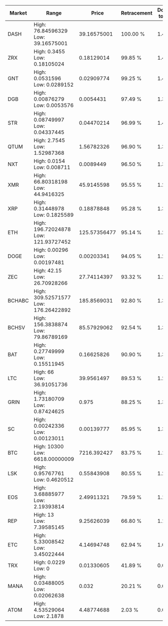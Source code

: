 | Market | Range | Price| Retracement | Doubles to 50% |
| --- | --- | --- | --- | --- |
| DASH | High: 76.84596329<br />Low: 39.16575001 | 39.16575001 | 100.00 % | 1.48 |
| ZRX | High: 0.3455<br />Low: 0.18105024 | 0.18129014 | 99.85 % | 1.45 |
| GNT | High: 0.0531596<br />Low: 0.0289152 | 0.02909774 | 99.25 % | 1.41 |
| DGB | High: 0.00876279<br />Low: 0.0053576 | 0.0054431 | 97.49 % | 1.30 |
| STR | High: 0.08749997<br />Low: 0.04337445 | 0.04470214 | 96.99 % | 1.46 |
| QTUM | High: 2.7545<br />Low: 1.52987368 | 1.56782326 | 96.90 % | 1.37 |
| NXT | High: 0.0154<br />Low: 0.008711 | 0.0089449 | 96.50 % | 1.35 |
| XMR | High: 66.80318198<br />Low: 44.9416325 | 45.9145598 | 95.55 % | 1.22 |
| XRP | High: 0.31448978<br />Low: 0.1825589 | 0.18878848 | 95.28 % | 1.32 |
| ETH | High: 196.72024878<br />Low: 121.93727452 | 125.57356477 | 95.14 % | 1.27 |
| DOGE | High: 0.00296<br />Low: 0.00197481 | 0.00203341 | 94.05 % | 1.21 |
| ZEC | High: 42.15<br />Low: 26.70928266 | 27.74114397 | 93.32 % | 1.24 |
| BCHABC | High: 309.52571577<br />Low: 176.26422892 | 185.8569031 | 92.80 % | 1.31 |
| BCHSV | High: 156.3838874<br />Low: 79.86789169 | 85.57929062 | 92.54 % | 1.38 |
| BAT | High: 0.27749999<br />Low: 0.15511945 | 0.16625826 | 90.90 % | 1.30 |
| LTC | High: 66<br />Low: 36.91051736 | 39.9561497 | 89.53 % | 1.29 |
| GRIN | High: 1.73180709<br />Low: 0.87424625 | 0.975 | 88.25 % | 1.34 |
| SC | High: 0.00242336<br />Low: 0.00123011 | 0.00139777 | 85.95 % | 1.31 |
| BTC | High: 10300<br />Low: 6618.00000009 | 7216.392427 | 83.75 % | 1.17 |
| LSK | High: 0.95767761<br />Low: 0.4620512 | 0.55843908 | 80.55 % | 1.27 |
| EOS | High: 3.68885977<br />Low: 2.19393814 | 2.49911321 | 79.59 % | 1.18 |
| REP | High: 13<br />Low: 7.39585145 | 9.25626039 | 66.80 % | 1.10 |
| ETC | High: 5.33008542<br />Low: 3.45022444 | 4.14694748 | 62.94 % | 1.06 |
| TRX | High: 0.0229<br />Low: 0 | 0.01330605 | 41.89 % | 0.00 |
| MANA | High: 0.03488005<br />Low: 0.02062638 | 0.032 | 20.21 % | 0.00 |
| ATOM | High: 4.53529064<br />Low: 2.1878 | 4.48774688 | 2.03 % | 0.00 |
